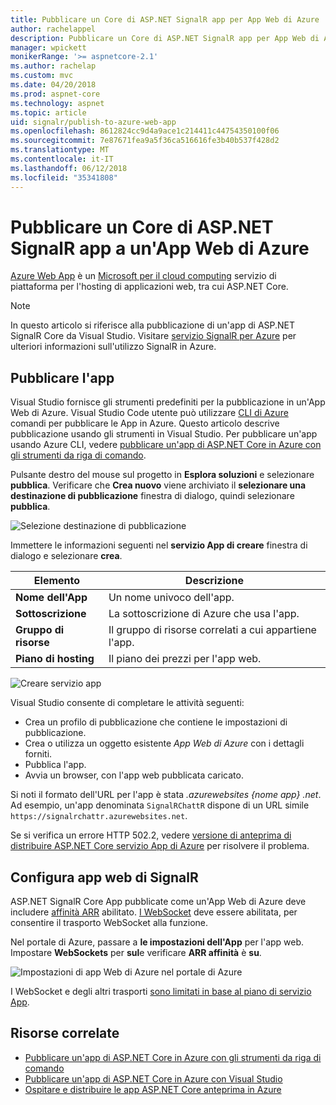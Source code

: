 ```yaml
---
title: Pubblicare un Core di ASP.NET SignalR app per App Web di Azure
author: rachelappel
description: Pubblicare un Core di ASP.NET SignalR app per App Web di Azure
manager: wpickett
monikerRange: '>= aspnetcore-2.1'
ms.author: rachelap
ms.custom: mvc
ms.date: 04/20/2018
ms.prod: aspnet-core
ms.technology: aspnet
ms.topic: article
uid: signalr/publish-to-azure-web-app
ms.openlocfilehash: 8612824cc9d4a9ace1c214411c44754350100f06
ms.sourcegitcommit: 7e87671fea9a5f36ca516616fe3b40b537f428d2
ms.translationtype: MT
ms.contentlocale: it-IT
ms.lasthandoff: 06/12/2018
ms.locfileid: "35341808"
---
```

# <a name="publish-an-aspnet-core-signalr-app-to-an-azure-web-app"></a>Pubblicare un Core di ASP.NET SignalR app a un'App Web di Azure

[Azure Web App](/azure/app-service/app-service-web-overview) è un [Microsoft per il cloud computing](https://azure.microsoft.com/) servizio di piattaforma per l'hosting di applicazioni web, tra cui ASP.NET Core.

> [!NOTE]
> In questo articolo si riferisce alla pubblicazione di un'app di ASP.NET SignalR Core da Visual Studio. Visitare [servizio SignalR per Azure](https://azure.microsoft.com/en-gb/services/signalr-service?) per ulteriori informazioni sull'utilizzo SignalR in Azure.

## <a name="publish-the-app"></a>Pubblicare l'app

Visual Studio fornisce gli strumenti predefiniti per la pubblicazione in un'App Web di Azure. Visual Studio Code utente può utilizzare [CLI di Azure](/cli/azure) comandi per pubblicare le App in Azure. Questo articolo descrive pubblicazione usando gli strumenti in Visual Studio. Per pubblicare un'app usando Azure CLI, vedere [pubblicare un'app di ASP.NET Core in Azure con gli strumenti da riga di comando](xref:tutorials/publish-to-azure-webapp-using-cli).

Pulsante destro del mouse sul progetto in **Esplora soluzioni** e selezionare **pubblica**. Verificare che **Crea nuovo** viene archiviato il **selezionare una destinazione di pubblicazione** finestra di dialogo, quindi selezionare **pubblica**.

![Selezione destinazione di pubblicazione](publish-to-azure-web-app/_static/pick-publish-target-dialog.png)

Immettere le informazioni seguenti nel **servizio App di creare** finestra di dialogo e selezionare **crea**.

| Elemento | Descrizione |
| ---- | ----------- |
| **Nome dell'App** | Un nome univoco dell'app. |
| **Sottoscrizione** | La sottoscrizione di Azure che usa l'app. |
| **Gruppo di risorse** | Il gruppo di risorse correlati a cui appartiene l'app.  |
| **Piano di hosting** | Il piano dei prezzi per l'app web. |

![Creare servizio app](publish-to-azure-web-app/_static/create-app-service-dialog.png)

Visual Studio consente di completare le attività seguenti:

* Crea un profilo di pubblicazione che contiene le impostazioni di pubblicazione.
* Crea o utilizza un oggetto esistente *App Web di Azure* con i dettagli forniti.
* Pubblica l'app.
* Avvia un browser, con l'app web pubblicata caricato.

Si noti il formato dell'URL per l'app è stata *.azurewebsites {nome app} .net*. Ad esempio, un'app denominata `SignalRChattR` dispone di un URL simile `https://signalrchattr.azurewebsites.net`.

Se si verifica un errore HTTP 502.2, vedere [versione di anteprima di distribuire ASP.NET Core servizio App di Azure](xref:host-and-deploy/azure-apps/index) per risolvere il problema.

## <a name="configure-signalr-web-app"></a>Configura app web di SignalR

ASP.NET SignalR Core App pubblicate come un'App Web di Azure deve includere [affinità ARR](https://en.wikipedia.org/wiki/Application_Request_Routing) abilitato. [I WebSocket](xref:fundamentals/websockets) deve essere abilitata, per consentire il trasporto WebSocket alla funzione.

Nel portale di Azure, passare a **le impostazioni dell'App** per l'app web. Impostare **WebSockets** per **sul**e verificare **ARR affinità** è **su**.

![Impostazioni di app Web di Azure nel portale di Azure](publish-to-azure-web-app/_static/azure-web-app-settings.png)

 I WebSocket e degli altri trasporti [sono limitati in base al piano di servizio App](/azure/azure-subscription-service-limits#app-service-limits).

## <a name="related-resources"></a>Risorse correlate

* [Pubblicare un'app di ASP.NET Core in Azure con gli strumenti da riga di comando](xref:tutorials/publish-to-azure-webapp-using-cli?tabs=windows)
* [Pubblicare un'app di ASP.NET Core in Azure con Visual Studio](xref:tutorials/publish-to-azure-webapp-using-vs)
* [Ospitare e distribuire le app ASP.NET Core anteprima in Azure](xref:host-and-deploy/azure-apps/index#deploy-aspnet-core-preview-release-to-azure-app-service)
